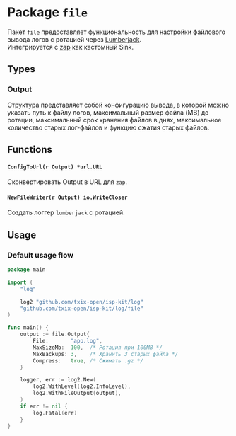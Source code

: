 # Package `file`

Пакет `file` предоставляет функциональность для настройки файлового вывода логов с ротацией
через [Lumberjack](https://github.com/natefinch/lumberjack).  
Интегрируется с [zap](https://github.com/uber-go/zap) как кастомный Sink.

## Types

### Output

Структура представляет собой конфигурацию вывода, в которой можно указать путь к файлу логов, максимальный размер
файла (MB) до ротации, максимальный срок хранения файлов в днях, максимальное количество старых лог-файлов и функцию
сжатия старых файлов.

## Functions

#### `ConfigToUrl(r Output) *url.URL`

Сконвертировать Output в URL для `zap`.

#### `NewFileWriter(r Output) io.WriteCloser`

Создать логгер `lumberjack` с ротацией.

## Usage

### Default usage flow

```go
package main

import (
	"log"

	log2 "github.com/txix-open/isp-kit/log"
	"github.com/txix-open/isp-kit/log/file"
)

func main() {
	output := file.Output{
		File:       "app.log",
		MaxSizeMb:  100,  /* Ротация при 100MB */
		MaxBackups: 3,    /* Хранить 3 старых файла */
		Compress:   true, /* Сжимать .gz */
	}

	logger, err := log2.New(
		log2.WithLevel(log2.InfoLevel),
		log2.WithFileOutput(output),
	)
	if err != nil {
		log.Fatal(err)
	}
}

```